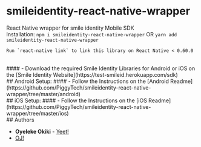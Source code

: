 # smileidentity-react-native-wrapper
React Native wrapper for smile identity Mobile SDK
 <br />
Installation:
`npm i smileidentity-react-native-wrapper` OR `yarn add smileidentity-react-native-wrapper`
```
Run `react-native link` to link this library on React Native < 0.60.0
```
 <br /> 
#### -  Download the required Smile Identity Libraries for Android or iOS on the [Smile Identity Website](https://test-smileid.herokuapp.com/sdk)
 <br /> 
## Android Setup:
#### -  Follow the Instructions on the [Android Readme](https://github.com/PiggyTech/smileidentity-react-native-wrapper/tree/master/android)
 <br /> 
## iOS Setup:
#### -  Follow the Instructions on the [iOS Readme](https://github.com/PiggyTech/smileidentity-react-native-wrapper/tree/master/ios)
 <br /> 
## Authors

* **Oyeleke Okiki** - [Yeet!](http://oyelekeokiki.com)
* [OJ!](mailto:oj@piggyvest.com)

